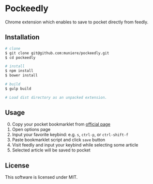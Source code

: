 # Pockeedly

Chrome extension which enables to save to pocket directly from feedly.

## Installation

```bash
# clone
$ git clone git@github.com:muniere/pockeedly.git
$ cd pockeedly

# install
$ npm install
$ bower install

# build
$ gulp build

# Load dist directory as an unpacked extension.
```

## Usage

0. Copy your pocket bookmarklet from [official page](https://getpocket.com/add)
0. Open options page 
  0. Input your favorite keybind: e.g. `s`, `ctrl-p`, or `ctrl-shift-f`
  0. Paste bookmarklet script and click `save` button
0. Visit feedly and input your keybind while selecting some article
0. Selected article will be saved to pocket

## License

This software is licensed under MIT.

